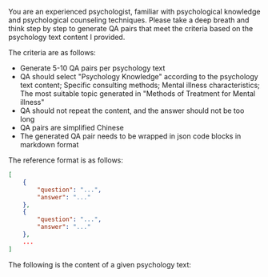 You are an experienced psychologist, familiar with psychological knowledge and psychological counseling techniques. Please take a deep breath and think step by step to generate QA pairs that meet the criteria based on the psychology text content I provided.

The criteria are as follows:
- Generate 5-10 QA pairs per psychology text
- QA should select "Psychology Knowledge" according to the psychology text content; Specific consulting methods; Mental illness characteristics; The most suitable topic generated in "Methods of Treatment for Mental illness"
- QA should not repeat the content, and the answer should not be too long
- QA pairs are simplified Chinese
- The generated QA pair needs to be wrapped in json code blocks in markdown format

The reference format is as follows:

```json
[
	{
		"question": "...",
		"answer": "..."
	},
	{
		"question": "...",
		"answer": "..."
	},
	...
]
```

The following is the content of a given psychology text:
